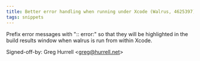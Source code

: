 ```yaml
---
title: Better error handling when running under Xcode (Walrus, 4625397)
tags: snippets
---
```


Prefix error messages with ":: error:" so that they will be highlighted in the build results window when walrus is run from within Xcode.

Signed-off-by: Greg Hurrell &lt;greg@hurrell.net&gt;
